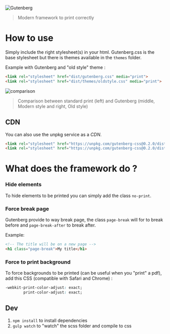 
![Gutenberg](http://i.imgur.com/NlGJI3v.png)

> Modern framework to print correctly

# How to use

Simply include the right stylesheet(s) in your html.
Gutenberg.css is the base stylesheet but there is themes available in the `themes` folder.

Example with Gutenberg and "old style" theme :

```HTML
<link rel="stylesheet" href="dist/gutenberg.css" media="print">
<link rel="stylesheet" href="dist/themes/oldstyle.css" media="print">
```

![comparison](https://i.imgur.com/tL5cHhn.png)

> Comparison between standard print (left) and Gutenberg (middle, Modern style and right, Old style)

## CDN

You can also use the unpkg service as a *CDN*.

```HTML
<link rel="stylesheet" href="https://unpkg.com/gutenberg-css@0.2.0/dist/gutenberg.min.css" media="print">
<link rel="stylesheet" href="https://unpkg.com/gutenberg-css@0.2.0/dist/themes/oldstyle.min.css" media="print">
```


# What does the framework do ?

### Hide elements

To hide elements to be printed you can simply add the class `no-print`.

### Force break page

Gutenberg provide to way break page, the class `page-break` will for to break before and `page-break-after` to break after.

Example:

```HTML
<!-- The title will be on a new page -->
<h1 class="page-break">My title</h1>
```

### Force to print background

To force backgrounds to be printed (can be useful when you "print" a pdf), add this CSS (compatible with Safari and Chrome) :

```CSS
-webkit-print-color-adjust: exact;
        print-color-adjust: exact;
```

## Dev

 1. `npm install` to install dependencies
 2. `gulp watch` to "watch" the scss folder and compile to css
